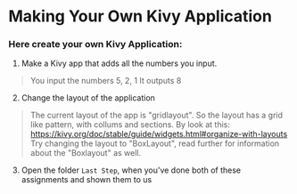 # Making Your Own Kivy Application

### Here create your own Kivy Application:

1. Make a Kivy app that adds all the numbers you input. 
> You input the numbers 5, 2, 1
> It outputs 8

2. Change the layout of the application
> The current layout of the app is "gridlayout". So the layout has a grid like pattern, with collums and sections. 
> By look at this: https://kivy.org/doc/stable/guide/widgets.html#organize-with-layouts
> Try changing the layout to "BoxLayout", read further for information about the "Boxlayout" as well. 

3. Open the folder ```Last Step```, when you've done both of these assignments and shown them to us
